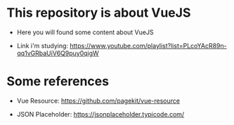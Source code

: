 # This repository is about VueJS

- Here you will found some content about VueJS

- Link i'm studying: https://www.youtube.com/playlist?list=PLcoYAcR89n-qq1vGRbaUiV6Q9puy0qigW

# Some references

- Vue Resource: https://github.com/pagekit/vue-resource

- JSON Placeholder: https://jsonplaceholder.typicode.com/
